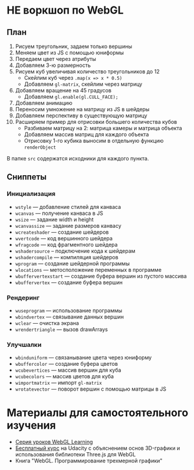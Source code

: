 # НЕ воркшоп по WebGL

## План

1. Рисуем треугольник, задаем только вершины
2. Меняем цвет из JS с помощью юниформы
3. Передаем цвет через атрибуты
4. Добавляем 3-ю размерность
5. Рисуем куб увеличивая количество треугольников до 12
   - Скейлим куб через `.map(x => x * 0.5)`
   - Добавляем `gl-matrix`, скейлим через матрицу
6. Добавляем вращение на 45 градусов
   - Добавляем `gl.enable(gl.CULL_FACE);`
7. Добавляем анимацию
8. Переносим умножение на матрицу из JS в шейдеры
9. Добавляем перспективу в существующую матрицу
10. Расширяем пример для отрисовки большего количества кубов
    - Разбиваем матрицу на 2: матрица камеры и матрица объекта
    - Добавляем массив матриц для каждого объекта
    - Отрисовку 1-го кубика выносим в отдельную функцию `renderObject`

В папке `src` содержатся исходники для каждого пункта.

## Сниппеты

### Инициализация

- `wstyle` — добавление стилей для канваса
- `wcanvas` — получение канваса в JS
- `wsize` — задание width и height
- `wcanvassize` — задание размеров канвасу
- `wcreateshader` — создание шейдеров
- `wvertcode` — код вершинного шейдера
- `wfragcode` — код фрагментного шейдера
- `wshadersource` – подключение кода к шейдерам
- `wshadercompile` — компиляция шейдеров
- `wprogram` — создание шейдерной программы
- `wlocations` — метосположение переменных в программе
- `wbuffervertexstart` — создание буфера вершин из пустого массива
- `wbuffervertex` — создание буфера вершин

### Рендеринг

- `wuseprogram` — использование программы
- `wbindvertex` — связывание данных вершин
- `wclear` — очистка экрана
- `wrendertriangle` — вызов drawArrays

### Улучшалки

- `wbinduniform` — связанывание цвета через юниформу
- `wbuffercolor` — создание буфера цветов
- `wcubevertices` — массив вершин для куба
- `wcubecolors` — массив цветов для куба
- `wimportmatrix` — импорт `gl-matrix`
- `wrotatevector` — поворот вершин с помощью матрицы в JS

# Материалы для самостоятельного изучения

- [Серия уроков WebGL Learning](http://devburn.ru/%D1%83%D1%80%D0%BE%D0%BA%D0%B8-webgl/)
- [Бесплатный курс](https://www.udacity.com/course/interactive-3d-graphics--cs291) на Udacity с объяснением основ 3D-графики и использования библиотеки Three.js для WebGL
- Книга "WebGL. Программирование трехмерной графики"
